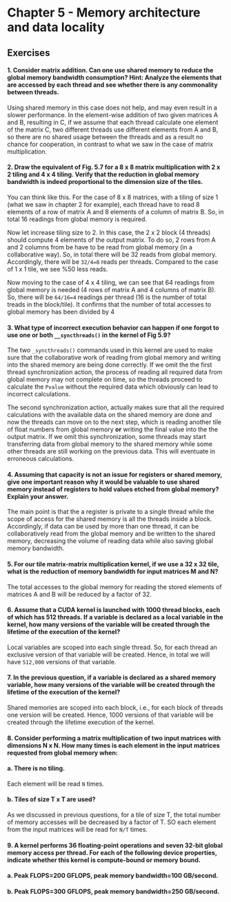 # Chapter 5 - Memory architecture and data locality

## Exercises

#### 1. Consider matrix addition. Can one use shared memory to reduce the global memory bandwidth consumption? Hint: Analyze the elements that are accessed by each thread and see whether there is any commonality between threads.

Using shared memory in this case does not help, and may even result in a slower performance. In the element-wise addition of two given matrices A and B, resulting in C, if we assume that each thread calculate one element of the matrix C, two different threads use different elements from A and B, so there are no shared usage between the threads and as a result no chance for cooperation, in contrast to what we saw in the case of matrix multiplication.

#### 2. Draw the equivalent of Fig. 5.7 for a 8 x 8 matrix multiplication with 2 x 2 tiling and 4 x 4 tiling. Verify that the reduction in global memory bandwidth is indeed proportional to the dimension size of the tiles.

You can think like this. For the case of 8 x 8 matrices, with a tiling of size 1 (what we saw in chapter 2 for example), each thread have to read 8 elements of a row of matrix A and 8 elements of a column of matrix B. So, in total 16 readings from global memory is required.

Now let increase tiling size to 2. In this case, the 2 x 2 block (4 threads) should compute 4 elements of the output matrix. To do so, 2 rows from A and 2 columns from be have to be read from global memory (in a collaborative way). So, in total there will be 32 reads from global memory. Accordingly, there will be `32/4=8` reads per threads. Compared to the case of 1 x 1 tile, we see %50 less reads.

Now moving to the case of 4 x 4 tiling, we can see that 64 readings from global memory is needed (4 rows of matrix A and 4 columns of matrix B). So, there will be `64/16=4` readings per thread (16 is the number of total treads in the block/tile). It confirms that the number of total accesses to global memory has been divided by 4

#### 3. What type of incorrect execution behavior can happen if one forgot to use one or both `__syncthreads()` in the kernel of Fig 5.9?

The two `_syncthreads()` commands used in this kernel are used to make sure that the collaborative work of reading from global memory and writing into the shared memory are being done correctly. If we omit the  the first thread synchronization action, the process of reading all required data from global memory may not complete on time, so the threads proceed to calculate the `Pvalue` without the required data which obviously can lead to incorrect calculations. 

The second synchronization action, actually makes sure that all the required calculations with the available data on the shared memory are done and now the threads can move on to the next step, which is reading another tile of float numbers from global memory **or** writing the final value into the the output matrix. If we omit this synchronization, some threads may start transferring data from global memory to the shared memory while some other threads are still working on the previous data. This will eventuate in erroneous calculations.

#### 4. Assuming that capacity is not an issue for registers or shared memory, give one important reason why it would be valuable to use shared memory instead of registers to hold values etched from global memory? Explain your answer.

The main point is that the a register is private to a single thread while the scope of access for the shared memory is all the threads inside a block. Accordingly, if data can be used by more than one thread, it can be collaboratively read from the global memory and be written to the shared memory, decreasing the volume of reading data while also saving global memory bandwidth.

#### 5. For our tile matrix-matrix multiplication kernel, if we use a 32 x 32 tile, what is the reduction of memory bandwidth for input matrices M and N?

The total accesses to the global memory for reading the stored elements of matrices A and B will be reduced by a factor of 32.

#### 6. Assume that a CUDA kernel is launched with 1000 thread blocks, each of which has 512 threads. If a variable is declared as a local variable in the kernel, how many versions of the variable will be created through the lifetime of the execution of the kernel?

Local variables are scoped into each single thread. So, for each thread an exclusive version of that variable will be created. Hence, in total we will have `512,000` versions of that variable.

#### 7. In the previous question, if a variable is declared as a shared memory variable, how many versions of the variable will be created through the lifetime of the execution of the kernel?

Shared memories are scoped into each block, i.e., for each block of threads one version will be created. Hence, 1000 versions of that variable will be created through the lifetime execution of the kernel.

#### 8. Consider performing a matrix multiplication of two input matrices with dimensions N x N. How many times is each element in the input matrices requested from global memory when:

#### a. There is no tiling.

Each element will be read `N` times.

#### b. Tiles of size T x T are used?

As we discussed in previous questions, for a tile of size T, the total number of memory accesses will be decreased by a factor of T. SO each element from the input matrices will be read for `N/T` times.

#### 9. A kernel performs 36 floating-point operations and seven 32-bit global memory access per thread. For each of the following device properties, indicate whether this kernel is compute-bound or memory bound.

#### a. Peak FLOPS=200 GFLOPS, peak memory bandwidth=100 GB/second.

#### b. Peak FLOPS=300 GFLOPS, peak memory bandwidth=250 GB/second.



